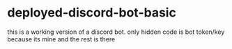 # deployed-discord-bot-basic
this is a working version of a discord bot. only hidden code is bot token/key because its mine and the rest is there 
